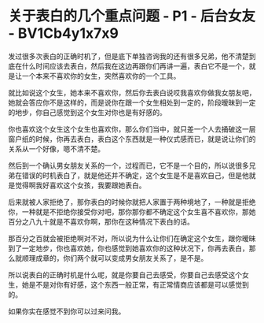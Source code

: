 # 关于表白的几个重点问题 - P1 - 后台女友 - BV1Cb4y1x7x9

发过很多次表白的正确时机了，但是底下单独咨询我的还有很多兄弟，他不清楚到底在什么时间应该去表白，然后我在这边再跟你们再讲一遍，表白它不是一个，就是让一个本来不喜欢你的女生，突然喜欢你的一个工具。

就比如说这个女生，她本来不喜欢你，然后你去表白说哎我喜欢你做我女朋友吧，她就会答应你不是这样的，而是说你在跟一个女生相处到一定的，阶段暧昧到一定的地步，你自己感觉到这个女生对你也是有好感的。

你也喜欢这个女生这个女生也喜欢你，那么你们当中，就只差一个人去捅破这一层窗户纸的时候，你再去表白，表白这个东西就是一种仪式感而已，就是说让你们的关系从一个好像，嗯不清不楚。

然后到一个确认男女朋友关系的一个，过程而已，它不是一个目的，所以说很多兄弟在错误的时机表白了，就是他还并不确定，这个女生是不是喜欢自己，但是他就是觉得啊我好喜欢这个女孩，我要跟她表白。

后来就被人家拒绝了，那你表白的时候你就把人家置于两种境地了，一种就是拒绝你，一种就是不拒绝你接受你对吧，那你那你都不确定这个女生喜不喜欢你，那她百分之八九十就是不喜欢你啊，那你在这种情况下表白的话。

那百分之百就会被拒绝啊对不对，所以说为什么让你们在确定这个女生，跟你暧昧到了一定地步，你也喜欢她，你也感觉到她喜欢你的这种状况下，你再去表白，那么就顺理成章的，你们两个就可以变成男女朋友关系了，是不是。

所以说表白的正确时机是什么呢，就是你要自己去感受，你要自己去感受这个女生，她是不是对你有好感，这个东西一般正常，有正常情商应该都是可以感觉到的。

如果你实在感觉不到你可以过来问我。